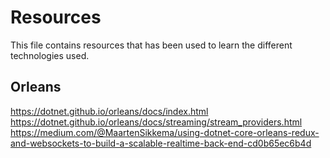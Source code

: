 # Resources

This file contains resources that has been used to learn the different technologies used.

## Orleans

https://dotnet.github.io/orleans/docs/index.html
https://dotnet.github.io/orleans/docs/streaming/stream_providers.html
https://medium.com/@MaartenSikkema/using-dotnet-core-orleans-redux-and-websockets-to-build-a-scalable-realtime-back-end-cd0b65ec6b4d
